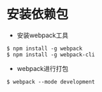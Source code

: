 # 安装依赖包
- 安装webpack工具
```
$ npm install -g webpack
$ npm install -g webpack-cli
```
- webpack进行打包
```
$ webpack --mode development
```
